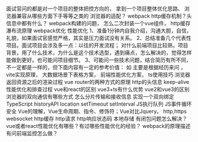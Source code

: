 面试官问的都是对一个项目的整体把控方向的，
拿到一个项目整体优化思路、
浏览器兼容从哪些方面下手等等之类的
浏览器的适配？
webpack
http缓存机制？头信息中都有什么？
webpack构建的问题，
怎么二次封装一个vue组件，
http缓存
瀑布流原理
webpack优化
性能优化
1、准备1分钟内自我介绍，沟通大胆，自信，礼貌，如果面试官感觉严格，其实是压力面试没有关系。
2、总结准备几个代表性项目。面试项目会涉及多一点：以往的开发流程；
    对什么前端项目比较熟，项目背景，用了什么技术，为什么是这个技术选型，遇到痛点，怎么解决的，觉得怎样能做到更好。也可能问项目细节。
3、可能问一些技术问题，结合简历有所不同，不一定都是一样的，但下面内容有一定的参考价值：
如
主要是根据经历来问 ，
vite实现原理，
大数据场景下表格方案，
前端性能优化方案，
ts使用技巧
浏览器返回资源之后的渲染过程
vue router的两种方式的原理
http的头信息 keep-alive
性能优化和排查过程
vue和react的区别
vue3+ts有什么优势
vue2和vue3的区别
浏览器的双向通信有哪些方式 
怎么分片传输和接收信息
实现一个双向绑定
TypeScript
historyAPI
location
setTimeout
setInterval
JS执行队列
JS事件循环
安全
Vue的理解，Vue生命周期、指令、修饰符；Vue对比Jquery。
http,https
websocket
http缓存
http请求
http响应状态码
本地存储
有闭包问题怎么解决？
vue或者react性能优化有哪些？有过哪些性能优化的经验？
webpack的原理描述
有问前端监控怎么做？